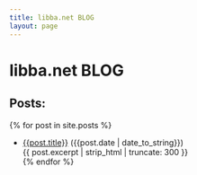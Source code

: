 ```yaml
---
title: libba.net BLOG
layout: page
---
```

# libba.net BLOG

## Posts:

{% for post in site.posts %}
* [{{post.title}}](..{{post.url}}) ({{post.date | date_to_string}}) <div>{{ post.excerpt | strip_html | truncate: 300 }}</div></li>
{% endfor %}
